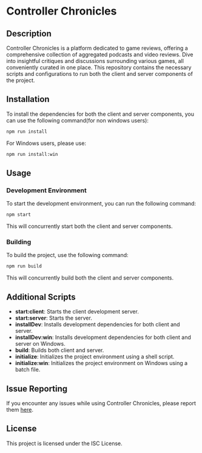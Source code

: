 # Controller Chronicles

## Description

Controller Chronicles is a platform dedicated to game reviews, offering a comprehensive collection of aggregated podcasts and video reviews. Dive into insightful critiques and discussions surrounding various games, all conveniently curated in one place. This repository contains the necessary scripts and configurations to run both the client and server components of the project.

## Installation

To install the dependencies for both the client and server components, you can use the following command(for non windows users):

```bash
npm run install
```

For Windows users, please use:

```bash
npm run install:win
```

## Usage

### Development Environment

To start the development environment, you can run the following command:

```bash
npm start
```

This will concurrently start both the client and server components.

### Building

To build the project, use the following command:

```bash
npm run build
```

This will concurrently build both the client and server components.

## Additional Scripts

- **start:client**: Starts the client development server.
- **start:server**: Starts the server.
- **installDev**: Installs development dependencies for both client and server.
- **installDev:win**: Installs development dependencies for both client and server on Windows.
- **build**: Builds both client and server.
- **initialize**: Initializes the project environment using a shell script.
- **initialize:win**: Initializes the project environment on Windows using a batch file.

## Issue Reporting

If you encounter any issues while using Controller Chronicles, please report them [here](https://github.com/PatrykBaranek/controller-chronicles/issues).

## License

This project is licensed under the ISC License.
